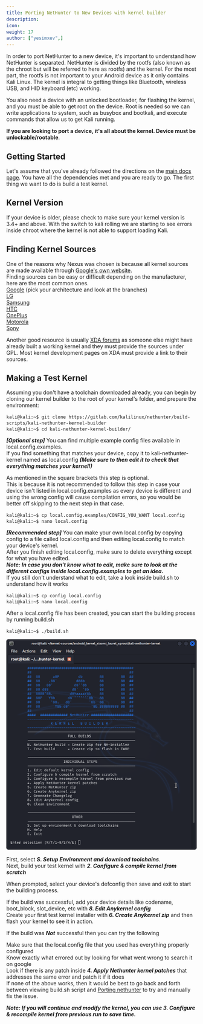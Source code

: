 ```yaml
---
title: Porting NetHunter to New Devices with kernel builder
description:
icon:
weight: 17
author: ["yesimxev",]
---
```


In order to port NetHunter to a new device, it's important to understand how NetHunter is separated. NetHunter is divided by the rootfs (also known as the chroot but will be referred to here as rootfs) and the kernel. For the most part, the rootfs is not important to your Android device as it only contains Kali Linux. The kernel is integral to getting things like Bluetooth, wireless USB, and HID keyboard (etc) working.

You also need a device with an unlocked bootloader, for flashing the kernel, and you must be able to get root on the device. Root is needed so we can write applications to system, such as busybox and bootkali, and execute commands that allow us to get Kali running.

**If you are looking to port a device, it's all about the kernel. Device must be unlockable/rootable**.

## Getting Started

Let's assume that you've already followed the directions on the [main docs page](/docs/nethunter/building-nethunter/). You have all the dependencies met and you are ready to go. The first thing we want to do is build a test kernel.

## Kernel Version

If your device is older, please check to make sure your kernel version is 3.4+ and above. With the switch to kali rolling we are starting to see errors inside chroot where the kernel is not able to support loading Kali.

## Finding Kernel Sources

One of the reasons why Nexus was chosen is because all kernel sources are made available through [Google's own website](https://android.googlesource.com).  
Finding sources can be easy or difficult depending on the manufacturer, here are the most common ones.  
[Google](https://android.googlesource.com/kernel/msm/) (pick your architecture and look at the branches)  
[LG](http://opensource.lge.com/index)  
[Samsung](http://opensource.samsung.com/reception.do)  
[HTC](https://www.htcdev.com/devcenter/downloads)  
[OnePlus](https://github.com/OnePlusOSS)  
[Motorola](https://github.com/MotorolaMobilityLLC)  
[Sony](https://github.com/sonyxperiadev/kernel)  

Another good resource is usually [XDA forums](https://forum.xda-developers.com/) as someone else might have already built a working kernel and they must provide the sources under GPL. Most kernel development pages on XDA must provide a link to their sources.

## Making a Test Kernel

Assuming you don't have a toolchain downloaded already, you can begin by cloning our kernel builder to the root of your kernel's folder, and prepare the environment:

```console
kali@kali:~$ git clone https://gitlab.com/kalilinux/nethunter/build-scripts/kali-nethunter-kernel-builder
kali@kali:~$ cd kali-nethunter-kernel-builder/
```
***[Optional step]*** You can find multiple example config files available in local.config.examples.  
If you find something that matches your device, copy it to kali-nethunter-kernel named as local.config ***(Make sure to then edit it to check that everything matches your kernel!)***

As mentioned in the square brackets this step is optional.  
This is because it is not recommended to follow this step in case your device isn't listed in local.config.examples as every device is different and using the wrong config will cause compilation errors, so you would be better off skipping to the next step in that case. 

```console
kali@kali:~$ cp local.config.examples/CONFIG_YOU_WANT local.config
kali@kali:~$ nano local.config
```

***[Recommended step]*** You can make your own local.config by copying config to a file called local.config and then editing local.config to match your device's kernel.  
After you finish editing local.config, make sure to delete everything except for what you have edited.  
***Note: In case you don't know what to edit, make sure to look at the different configs inside local.config.examples to get an idea.***  
If you still don't understand what to edit, take a look inside build.sh to understand how it works  

```console
kali@kali:~$ cp config local.config
kali@kali:~$ nano local.config
```
After a local.config file has been created, you can start the building process by running build.sh 

```console
kali@kali:~$ ./build.sh
```

![](nethunter-porting1.png)

First, select ***S. Setup Environment and download toolchains***.  
Next, build your test kernel with ***2. Configure & compile kernel from scratch***

When prompted, select your device's defconfig then save and exit to start the building process. 
 
If the build was successful, add your device details like codename, boot_block, slot_device, etc with ***8. Edit Anykernel config***  
Create your first test kernel installer with ***6. Create Anykernel zip*** and then flash your kernel to see it in action. 

If the build was ***Not*** successful then you can try the following 

Make sure that the local.config file that you used has everything properly configured  
Know exactly what errored out by looking for what went wrong to search it on google  
Look if there is any patch inside ***4. Apply Nethunter kernel patches*** that addresses the same error and patch it if it does  
If none of the above works, then it would be best to go back and forth between viewing build.sh script and [Porting nethunter](https://www.kali.org/docs/nethunter/porting-nethunter/#making-a-test-kernel) to try and manually fix the issue. 
  
***Note: If you will continue and modify the kernel, you can use ***3. Configure & recompile kernel from previous run*** to save time.***
